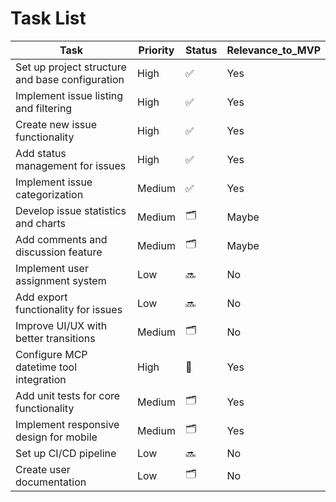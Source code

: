 # Task List

| Task | Priority | Status | Relevance_to_MVP |
|------|----------|--------|------------------|
| Set up project structure and base configuration | High | ✅ | Yes |
| Implement issue listing and filtering | High | ✅ | Yes |
| Create new issue functionality | High | ✅ | Yes |
| Add status management for issues | High | ✅ | Yes |
| Implement issue categorization | Medium | ✅ | Yes |
| Develop issue statistics and charts | Medium | 🗂️ | Maybe |
| Add comments and discussion feature | Medium | 🗂️ | Maybe |
| Implement user assignment system | Low | 🔜 | No |
| Add export functionality for issues | Low | 🔜 | No |
| Improve UI/UX with better transitions | Medium | 🗂️ | No |
| Configure MCP datetime tool integration | High | 🚧 | Yes |
| Add unit tests for core functionality | Medium | 🗂️ | Yes |
| Implement responsive design for mobile | Medium | 🗂️ | Yes |
| Set up CI/CD pipeline | Low | 🔜 | No |
| Create user documentation | Low | 🗂️ | No | 